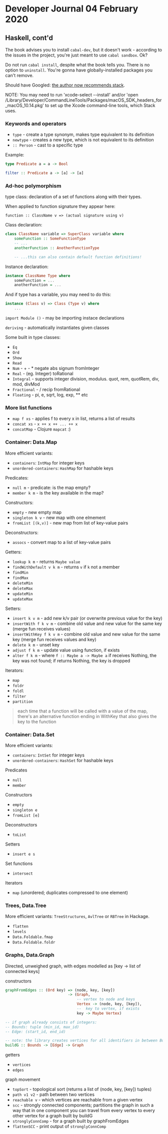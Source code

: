 # Developer Journal 04 February 2020

## Haskell, cont'd

The book advises you to install `cabal-dev`, but it doesn't work - according
to the issues in the project, you're just meant to use `cabal sandbox`. Ok?

Do not run `cabal install`, despite what the book tells you. There is no
option to `uninstall`. You're gonna have globally-installed packages you
can't remove.

Should have Googled: [the author now recommends stack](https://www.47deg.com/blog/setting-up-haskell/).

NOTE: You may need to run 'xcode-select --install' and/or
      'open /Library/Developer/CommandLineTools/Packages/macOS_SDK_headers_for_macOS_10.14.pkg'
      to set up the Xcode command-line tools, which Stack uses.

### Keywords and operators

- `type` - create a type synonym, makes type equivalent to its definition
- `newtype` - creates a new type, which is not equivalent to its definition
- `:: Person` - cast to a specific type

Example:

```haskell
type Predicate a = a -> Bool

filter :: Predicate a -> [a] -> [a]
```

### Ad-hoc polymorphism

type class: declaration of a set of functions along with their types.

When applied to function signature they appear here:

`function :: ClassName v => (actual signature using v)`

Class declaration:

```haskell
class ClassName variable => SuperClass variable where
    someFunction :: SomeFunctionType
    -- ...
    anotherFunction :: AnotherFunctionType

    -- ...this can also contain default function definitions! 
```

Instance declaration:

```haskell
instance ClassName Type where
    someFunction = ...
    anotherFunction = ...
```

And if type has a variable, you may need to do this:

```haskell
instance (Class v) => Class (Type v) where
    ...
```

`import Module ()` - may be importing instace declarations

`deriving` - automatically instantiates given classes

Some built in type classes:

- `Eq`
- `Ord`
- `Show`
- `Read`
- `Num` - + - * negate abs signum fromInteger
- `Real` - (eg. Integer) toRational
- `Integral` - supports integer division, modulus. quot, rem, quotRem, div, mod, divMod 
- `Fractional` - / recip fromRational
- `Floating` - pi, e, sqrt, log, exp, ** etc

### More list functions

- `map f xs` - applies f to every x in list, returns a list of results 
- `concat xs` - `x ++ x ++ ... ++ x`
- `concatMap` - Clojure `mapcat` :) 

### Container: Data.Map

More efficient variants:

- `containers`: `IntMap` for integer keys
- `unordered-containers`: `HashMap` for hashable keys

Predicates:

- `null m` - predicate: is the map empty?
- `member k m` - is the key available in the map?

Constructors:

- `empty` - new empty map
- `singleton k v` - new map with one elmement
- `fromList [(k,v)]` - new map from list of key-value pairs

Deconstructors:

- `assocs` - convert map to a list of key-value pairs

Getters:

- `lookup k m` - returns `Maybe value`
- `findWithDefault v k m` - returns `v` if `k` not a member
- `findMin`
- `findMax`
- `deleteMin`
- `deleteMax`
- `updateMin`
- `updateMax`

Setters:

- `insert k v m` - add new k/v pair (or overwrite previous value for the key)
- `insertWith f k v m` - combine old value and new value for the same key (merge fun receives values)
- `insertWithKey f k v m` - combine old value and new value for the same key (merge fun receives values and key)
- `delete k m` - unset key
- `adjust f k m` - update value using function, if exists
- `alter f k m` - where `f :: Maybe a -> Maybe a` if receives Nothing, the key
    was not found; if returns Nothing, the key is dropped

Iterators:

- `map`
- `foldr`
- `foldl`
- `filter`
- `partition`

> each time that a function will be called with a value of the map, there's
> an alternative function ending in WithKey that also gives the key
> to the function

### Container: Data.Set

More efficient variants:

- `containers`: `IntSet` for integer keys
- `unordered-containers`: `HashSet` for hashable keys

Predicates

- `null`
- `member`

Constructors

- `empty`
- `singleton e`
- `fromList [e]`

Deconstructors

- `toList`

Setters

- `insert e s`

Set functions

- `intersect`

Iterators

- `map` (unordered; duplicates compressed to one element)

### Trees, Data.Tree

More efficient variants: `TreeStructures`, `AvlTree` or `RBTree` in Hackage.

- `flatten`
- `levels`
- `Data.Foldable.fmap`
- `Data.Foldable.foldr`

### Graphs, Data.Graph

Directed, unweighed graph, with edges modelled as [key -> list of connected keys]

constructors

```haskell
graphFromEdges :: (Ord key) => (node, key, [key])
                            -> (Graph,
                                -- vertex to node and keys
                                Vertex -> (node, key, [key]),
                                --  key to vertex, if exists
                                key -> Maybe Vertex)

-- if graph already consists of integers:
-- Bounds: tuple (min_id, max_id)
-- Edge: (start_id, end_id)

-- note: the library creates vertices for all identifiers in between Bounds!!
buildG :: Bounds -> [Edge] -> Graph
```

getters

- `vertices`
- `edges`

graph movement

- `topSort` - topological sort (returns a list of (node, key, [key]) tuples)
- `path v1 v2` - path between two vertices
- `reachable v` - which vertices are reachable from a given vertex
- `scc` - strongly connected components; partitions the graph in such a way
    that in one component you can travel from every vertex to every other vertex
    for a graph built by buildG
- `stronglyConnComp` - for a graph built by graphFromEdges
- `flattenSCC` - print output of `stronglyConnComp`
